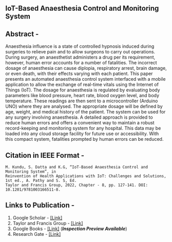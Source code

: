 ## IoT-Based Anaesthesia Control and Monitoring System

## Abstract - 
Anaesthesia influence is a state of controlled hypnosis induced during surgeries to relieve pain and to allow surgeons to carry out operations. During surgery, an anaesthetist administers a drug per its requirement, however, human error accounts for a number of fatalities. The incorrect dosage of anaesthesia can cause diplopia, respiratory arrest, brain damage, or even death, with their effects varying with each patient. This paper presents an automated anaesthesia control system interfaced with a mobile application to allow the exchange of real-time vitals using the Internet of Things (IoT). The dosage for anaesthesia is regulated by evaluating body parameters like blood pressure, heart rate, blood oxygen level, and body temperature. These readings are then sent to a microcontroller (Arduino UNO) where they are analysed. The appropriate dosage will be defined by age, weight, and medical history of the patient. The system can be used for any surgery involving anaesthesia. A detailed approach is provided to reduce human errors and offers a convenient way to maintain a robust record-keeping and monitoring system for any hospital. This data may be loaded into any cloud storage facility for future use or accessibility. With this compact system, fatalities prompted by human errors can be reduced.


## Citation in IEEE Format - 

```
M. Kundu, S. Datta and K.G, “IoT-Based Anaesthesia Control and Monitoring System”, in
Reinvention of Health Applications with IoT: Challenges and Solutions, 1st ed., A. Pathy and S. S, Ed.
Taylor and Francis Group, 2022, Chapter - 8, pp. 127-141. DOI: 10.1201/9781003166511-8.
```


## Links to Publication - 
1. Google Scholar - [[Link]](https://scholar.google.com/scholar?hl=en&as_sdt=0%2C5&q=IoT-Based+Anaesthesia+Control+and+Monitoring+System&btnG=)
2. Taylor and Francis Group - [[Link]](https://www.routledge.com/Reinvention-of-Health-Applications-with-IoT-Challenges-and-Solutions/Ambikapathy-Shobana-Logavani-Dharmasa/p/book/9780367763343)
3. Google Books - [[Link]](https://books.google.co.in/books?id=KppdEAAAQBAJ&newbks=0&printsec=frontcover&pg=PA127&hl=en&source=newbks_fb&redir_esc=y#v=onepage&q&f=false) (***Inspection Preview Available***)
4. Research Gate - [[Link]](https://www.researchgate.net/publication/358442538_IoT-Based_Anaesthesia_Control_and_Monitoring_System)

